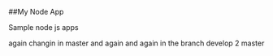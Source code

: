 ##My Node App

Sample node js apps

again changin in master
and again 
and again
in the branch develop 2
master

